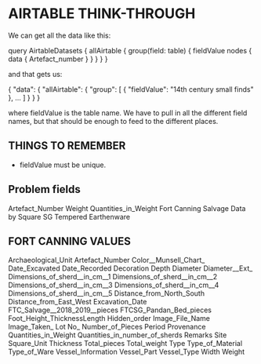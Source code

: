 # AIRTABLE THINK-THROUGH

We can get all the data like this:

query AirtableDatasets {
  allAirtable {
    group(field: table) {
      fieldValue
      nodes {
				data {
					Artefact_number
        }
      }
    }
  }
}

and that gets us: 

{
  "data": {
    "allAirtable": {
      "group": [
        {
          "fieldValue": "14th century small finds"
        },
				...
			]
		}
	}
}

where fieldValue is the table name. We have to pull in all the different field names, but that should be enough to feed to the different places.

## THINGS TO REMEMBER

* fieldValue must be unique.

## Problem fields

Artefact_Number
Weight
Quantities_in_Weight
	Fort Canning Salvage Data by Square
	SG Tempered Earthenware

## FORT CANNING VALUES

Archaeological_Unit
Artefact_Number
Color__Munsell_Chart_
Date_Excavated
Date_Recorded
Decoration
Depth
Diameter
Diameter__Ext_
Dimensions_of_sherd__in_cm__1
Dimensions_of_sherd__in_cm__2
Dimensions_of_sherd__in_cm__3
Dimensions_of_sherd__in_cm__4
Dimensions_of_sherd__in_cm__5
Distance_from_North_South
Distance_from_East_West
Excavation_Date
FTC_Salvage__2018_2019__pieces
FTCSG_Pandan_Bed_pieces
Foot_Height_ThicknessLength
Hidden_order
Image_File_Name
Image_Taken_
Lot
No_
Number_of_Pieces
Period
Provenance
Quantities_in_Weight
Quantities_in_number_of_sherds
Remarks
Site
Square_Unit
Thickness
Total_pieces
Total_weight
Type
Type_of_Material
Type_of_Ware
Vessel_Information
Vessel_Part
Vessel_Type
Width
Weight

